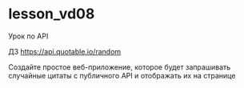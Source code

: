 # lesson_vd08
Урок по API


ДЗ
https://api.quotable.io/random

Создайте простое веб-приложение, которое будет запрашивать случайные цитаты с публичного API и отображать их на странице
